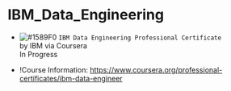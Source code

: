 # IBM_Data_Engineering
- ![#1589F0](https://via.placeholder.com/15/1589F0/000000?text=+) `IBM Data Engineering Professional Certificate`
<br />by IBM via Coursera
<br />In Progress

- !Course Information: https://www.coursera.org/professional-certificates/ibm-data-engineer
